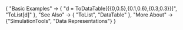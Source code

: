 {
  "Basic Examples" -> {
    "d = ToDataTable[{{0,0.5},{0.1,0.6},{0.3,0.3}}]",
    "ToList[d]"
    },
  "See Also" -> {
    "ToList", "DataTable"
   },
  "More About" -> {"SimulationTools", "Data Representations"}
}

